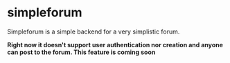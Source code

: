 # simpleforum

Simpleforum is a simple backend for a very simplistic forum. 

**Right now it doesn't support user authentication nor creation and anyone can post to the forum. This feature is coming soon**
